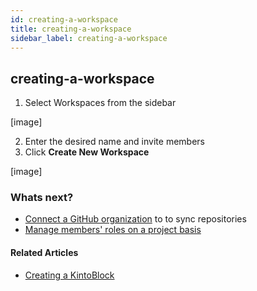 ```yaml
---
id: creating-a-workspace
title: creating-a-workspace
sidebar_label: creating-a-workspace
---
```


## creating-a-workspace

1. Select Workspaces from the sidebar

[image]

2. Enter the desired name and invite members
3. Click **Create New Workspace**

[image]

### Whats next?
* [Connect a GitHub organization](connecting-a-github-organisation.md) to to sync repositories
* [Manage members' roles on a project basis](managing-members.md)

#### Related Articles

* [Creating a KintoBlock](creating-a-kintoblock.md)
